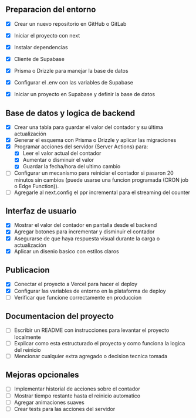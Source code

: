 
## Preparacion del entorno
- [X] Crear un nuevo repositorio en GitHub o GitLab
- [X] Iniciar el proyecto con next
- [X] Instalar dependencias
- [X] Cliente de Supabase
- [X] Prisma o Drizzle para manejar la base de datos
- [X] Configurar el .env con las variables de Supabase
- [X] Iniciar un proyecto en Supabase y definir la base de datos


## Base de datos y logica de backend
- [X] Crear una tabla para guardar el valor del contador y su última actualización
- [X] Generar el esquema con Prisma o Drizzle y aplicar las migraciones
- [X] Programar acciones del servidor (Server Actions) para:
  - [X] Leer el valor actual del contador
  - [X] Aumentar o disminuir el valor
  - [X] Guardar la fecha/hora del ultimo cambio
- [ ] Configurar un mecanismo para reiniciar el contador si pasaron 20 minutos sin cambios (puede usarse una funcion programada (CRON job o Edge Function)).
- [ ] Agregarle al next.config el ppr incremental para el streaming del counter

## Interfaz de usuario
- [X] Mostrar el valor del contador en pantalla desde el backend
- [X] Agregar botones para incrementar y disminuir el contador
- [X] Asegurarse de que haya respuesta visual durante la carga o actualización
- [X] Aplicar un disenio basico con estilos claros

## Publicacion
- [X] Conectar el proyecto a Vercel para hacer el deploy
- [X] Configurar las variables de entorno en la plataforma de deploy
- [ ] Verificar que funcione correctamente en produccion

## Documentacion del proyecto
- [ ] Escribir un README con instrucciones para levantar el proyecto localmente
- [ ] Explicar como esta estructurado el proyecto y como funciona la logica del reinicio
- [ ] Mencionar cualquier extra agregado o decision tecnica tomada

## Mejoras opcionales
- [ ] Implementar historial de acciones sobre el contador
- [ ] Mostrar tiempo restante hasta el reinicio automatico
- [ ] Agregar animaciones suaves
- [ ] Crear tests para las acciones del servidor